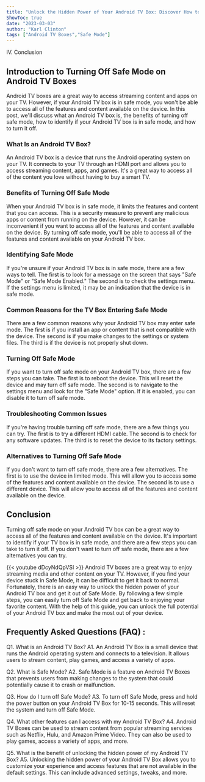 ```yaml
---
title: "Unlock the Hidden Power of Your Android TV Box: Discover How to Easily Turn Off Safe Mode!"
ShowToc: true 
date: "2023-03-03"
author: "Karl Clinton" 
tags: ["Android TV Boxes","Safe Mode"]
---
```

IV. Conclusion

## Introduction to Turning Off Safe Mode on Android TV Boxes

Android TV boxes are a great way to access streaming content and apps on your TV. However, if your Android TV box is in safe mode, you won't be able to access all of the features and content available on the device. In this post, we'll discuss what an Android TV box is, the benefits of turning off safe mode, how to identify if your Android TV box is in safe mode, and how to turn it off. 

### What Is an Android TV Box?

An Android TV box is a device that runs the Android operating system on your TV. It connects to your TV through an HDMI port and allows you to access streaming content, apps, and games. It's a great way to access all of the content you love without having to buy a smart TV. 

### Benefits of Turning Off Safe Mode

When your Android TV box is in safe mode, it limits the features and content that you can access. This is a security measure to prevent any malicious apps or content from running on the device. However, it can be inconvenient if you want to access all of the features and content available on the device. By turning off safe mode, you'll be able to access all of the features and content available on your Android TV box. 

### Identifying Safe Mode

If you're unsure if your Android TV box is in safe mode, there are a few ways to tell. The first is to look for a message on the screen that says "Safe Mode" or "Safe Mode Enabled." The second is to check the settings menu. If the settings menu is limited, it may be an indication that the device is in safe mode. 

### Common Reasons for the TV Box Entering Safe Mode

There are a few common reasons why your Android TV box may enter safe mode. The first is if you install an app or content that is not compatible with the device. The second is if you make changes to the settings or system files. The third is if the device is not properly shut down. 

### Turning Off Safe Mode

If you want to turn off safe mode on your Android TV box, there are a few steps you can take. The first is to reboot the device. This will reset the device and may turn off safe mode. The second is to navigate to the settings menu and look for the "Safe Mode" option. If it is enabled, you can disable it to turn off safe mode. 

### Troubleshooting Common Issues

If you're having trouble turning off safe mode, there are a few things you can try. The first is to try a different HDMI cable. The second is to check for any software updates. The third is to reset the device to its factory settings. 

### Alternatives to Turning Off Safe Mode

If you don't want to turn off safe mode, there are a few alternatives. The first is to use the device in limited mode. This will allow you to access some of the features and content available on the device. The second is to use a different device. This will allow you to access all of the features and content available on the device. 

## Conclusion

Turning off safe mode on your Android TV box can be a great way to access all of the features and content available on the device. It's important to identify if your TV box is in safe mode, and there are a few steps you can take to turn it off. If you don't want to turn off safe mode, there are a few alternatives you can try.

{{< youtube dDcyNdQpVSI >}} 
Android TV boxes are a great way to enjoy streaming media and other content on your TV. However, if you find your device stuck in Safe Mode, it can be difficult to get it back to normal. Fortunately, there is an easy way to unlock the hidden power of your Android TV box and get it out of Safe Mode. By following a few simple steps, you can easily turn off Safe Mode and get back to enjoying your favorite content. With the help of this guide, you can unlock the full potential of your Android TV box and make the most out of your device.

## Frequently Asked Questions (FAQ) :
Q1. What is an Android TV Box?
A1. An Android TV Box is a small device that runs the Android operating system and connects to a television. It allows users to stream content, play games, and access a variety of apps.

Q2. What is Safe Mode?
A2. Safe Mode is a feature on Android TV Boxes that prevents users from making changes to the system that could potentially cause it to crash or malfunction.

Q3. How do I turn off Safe Mode?
A3. To turn off Safe Mode, press and hold the power button on your Android TV Box for 10-15 seconds. This will reset the system and turn off Safe Mode.

Q4. What other features can I access with my Android TV Box?
A4. Android TV Boxes can be used to stream content from popular streaming services such as Netflix, Hulu, and Amazon Prime Video. They can also be used to play games, access a variety of apps, and more.

Q5. What is the benefit of unlocking the hidden power of my Android TV Box?
A5. Unlocking the hidden power of your Android TV Box allows you to customize your experience and access features that are not available in the default settings. This can include advanced settings, tweaks, and more.


